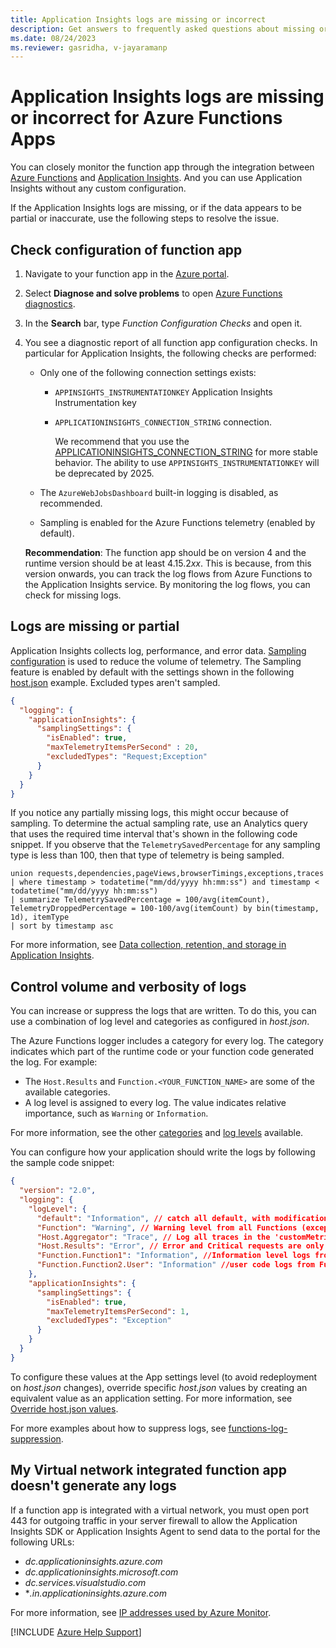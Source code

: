 ```yaml
---
title: Application Insights logs are missing or incorrect
description: Get answers to frequently asked questions about missing or incorrect logs for AI logs in Azure Functions.
ms.date: 08/24/2023
ms.reviewer: gasridha, v-jayaramanp
---
```


# Application Insights logs are missing or incorrect for Azure Functions Apps

You can closely monitor the function app through the integration between [Azure Functions](https://azure.microsoft.com/products/functions) and [Application Insights](/azure/azure-monitor/app/app-insights-overview). And you can use Application Insights without any custom configuration.

If the Application Insights logs are missing, or if the data appears to be partial or inaccurate, use the following steps to resolve the issue.

## Check configuration of function app

1. Navigate to your function app in the [Azure portal](https://portal.azure.com).
1. Select **Diagnose and solve problems** to open [Azure Functions diagnostics](/azure/azure-functions/functions-diagnostics).
1. In the **Search** bar, type *Function Configuration Checks* and open it.
1. You see a diagnostic report of all function app configuration checks. In particular for Application Insights, the following checks are performed:

    - Only one of the following connection settings exists:
      - `APPINSIGHTS_INSTRUMENTATIONKEY` Application Insights Instrumentation key
      - `APPLICATIONINSIGHTS_CONNECTION_STRING` connection.

        We recommend that you use the [APPLICATIONINSIGHTS_CONNECTION_STRING](/azure/azure-monitor/app/sdk-connection-string#overview) for more stable behavior. The ability to use `APPINSIGHTS_INSTRUMENTATIONKEY` will be deprecated by 2025.

    - The `AzureWebJobsDashboard` built-in logging is disabled, as recommended.
    - Sampling is enabled for the Azure Functions telemetry (enabled by default).

    **Recommendation**: The function app should be on version 4 and the runtime version should be at least 4.15.2*xx*. This is because, from this version onwards, you can track the log flows from Azure Functions to the Application Insights service. By monitoring the log flows, you can check for missing logs.

## Logs are missing or partial

Application Insights collects log, performance, and error data. [Sampling configuration](/azure/azure-functions/configure-monitoring#configure-sampling) is used to reduce the volume of telemetry. The Sampling feature is enabled by default with the settings shown in the following [host.json](/azure/azure-functions/functions-host-json#applicationinsights) example. Excluded types aren't sampled.

```JSON
{
  "logging": {
    "applicationInsights": {
      "samplingSettings": {
        "isEnabled": true,
        "maxTelemetryItemsPerSecond" : 20,
        "excludedTypes": "Request;Exception"
      }
    }
  }
}
```

If you notice any partially missing logs, this might occur because of sampling. To determine the actual sampling rate, use an Analytics query that uses the required time interval that's shown in the following code snippet. If you observe that the `TelemetrySavedPercentage` for any sampling type is less than 100, then that type of telemetry is being sampled.

```kusto
union requests,dependencies,pageViews,browserTimings,exceptions,traces
| where timestamp > todatetime("mm/dd/yyyy hh:mm:ss") and timestamp < todatetime("mm/dd/yyyy hh:mm:ss")
| summarize TelemetrySavedPercentage = 100/avg(itemCount), TelemetryDroppedPercentage = 100-100/avg(itemCount) by bin(timestamp, 1d), itemType
| sort by timestamp asc
```

For more information, see [Data collection, retention, and storage in Application Insights](/azure/azure-monitor/app/data-retention-privacy).

## Control volume and verbosity of logs

You can increase or suppress the logs that are written. To do this, you can use a combination of log level and categories as configured in *host.json*.

The Azure Functions logger includes a category for every log. The category indicates which part of the runtime code or your function code generated the log. For example:

- The `Host.Results` and `Function.<YOUR_FUNCTION_NAME>` are some of the available categories.
- A log level is assigned to every log. The value indicates relative importance, such as `Warning` or `Information`.

For more information, see the other [categories](/azure/azure-functions/configure-monitoring#configure-categories) and [log levels](/azure/azure-functions/configure-monitoring#configure-log-levels) available.

You can configure how your application should write the logs by following the sample code snippet:

```JSON
{
  "version": "2.0",
  "logging": {
    "logLevel": {
      "default": "Information", // catch all default, with modifications below for individual categories.
      "Function": "Warning", // Warning level from all Functions (except the ones configured below).
      "Host.Aggregator": "Trace", // Log all traces in the 'customMetrics' table of (and shown on Metrics/Alerts blade in AI) - use either this or Host.Results
      "Host.Results": "Error", // Error and Critical requests are only logged in the 'requests' table of the AI (and shown on Monitor Functions blade in Functions App) - use either this or Host.Aggregator
      "Function.Function1": "Information", //Information level logs from Function 1, logged in 'traces', 'dependencies' and 'customMetrics' tables of AI
      "Function.Function2.User": "Information" //user code logs from Function2, logged in 'traces' table of AI
    },
    "applicationInsights": {
      "samplingSettings": {
        "isEnabled": true,
        "maxTelemetryItemsPerSecond": 1,
        "excludedTypes": "Exception"
      }
    }
  }
}
```

To configure these values at the App settings level (to avoid redeployment on *host.json* changes), override specific *host.json* values by creating an equivalent value as an application setting. For more information, see [Override host.json values](/azure/azure-functions/functions-host-json#override-hostjson-values).

For more examples about how to suppress logs, see [functions-log-suppression](https://github.com/anthonychu/functions-log-suppression).

## My Virtual network integrated function app doesn't generate any logs

If a function app is integrated with a virtual network, you must open port 443 for outgoing traffic in your server firewall to allow the Application Insights SDK or Application Insights Agent to send data to the portal for the following URLs:

- *dc.applicationinsights.azure.com*
- *dc.applicationinsights.microsoft.com*
- *dc.services.visualstudio.com*
- **.in.applicationinsights.azure.com*

For more information, see [IP addresses used by Azure Monitor](/azure/azure-monitor/app/ip-addresses#outgoing-ports).

[!INCLUDE [Azure Help Support](../../../includes/azure-help-support.md)]
